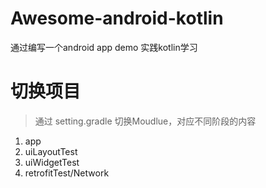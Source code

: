 # Awesome-android-kotlin
通过编写一个android app demo 实践kotlin学习

# 切换项目
> 通过 setting.gradle 切换Moudlue，对应不同阶段的内容
1. app
2. uiLayoutTest
3. uiWidgetTest
4. retrofitTest/Network